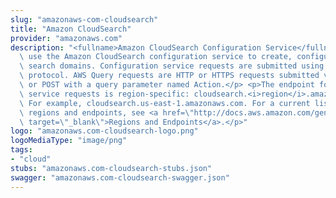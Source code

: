 ```yaml
---
slug: "amazonaws-com-cloudsearch"
title: "Amazon CloudSearch"
provider: "amazonaws.com"
description: "<fullname>Amazon CloudSearch Configuration Service</fullname> <p>You\
  \ use the Amazon CloudSearch configuration service to create, configure, and manage\
  \ search domains. Configuration service requests are submitted using the AWS Query\
  \ protocol. AWS Query requests are HTTP or HTTPS requests submitted via HTTP GET\
  \ or POST with a query parameter named Action.</p> <p>The endpoint for configuration\
  \ service requests is region-specific: cloudsearch.<i>region</i>.amazonaws.com.\
  \ For example, cloudsearch.us-east-1.amazonaws.com. For a current list of supported\
  \ regions and endpoints, see <a href=\"http://docs.aws.amazon.com/general/latest/gr/rande.html#cloudsearch_region\"\
  \ target=\"_blank\">Regions and Endpoints</a>.</p>"
logo: "amazonaws.com-cloudsearch-logo.png"
logoMediaType: "image/png"
tags:
- "cloud"
stubs: "amazonaws.com-cloudsearch-stubs.json"
swagger: "amazonaws.com-cloudsearch-swagger.json"
---
```

